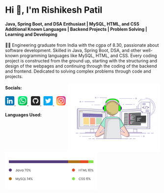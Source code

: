 <h1>Hi 👋, I'm Rishikesh Patil</h1>
<h4>Java, Spring Boot, and DSA Enthusiast | MySQL, HTML, and CSS Additional Known Languages | Backend Projects |
Problem Solving | Learning and Developing</h4>

<p align="left">👨‍💻 Engineering graduate from India with the cgpa of 8.30, passionate about software
development. Skilled in Java, Spring Boot, DSA, and other well-known programming languages like MySQL, HTML, and
CSS. Every coding project is constructed from the ground up, starting with the structuring and design of the
webpages and continuing through the coding of the backend and frontend. Dedicated to solving complex problems
through code and projects.</p>

<img align="right" src="gif.gif" width="300px">

<h4>Socials:</h4>

<p align="left">
<a href="https://www.linkedin.com/in/patilrishikesh">
<img src="linkedin.png" alt="instagram" width="30px">
</a>
&nbsp; <a href="https://wa.me/919137108042">
<img src="whatsapp.png" alt="instagram" width="30px">
</a>
&nbsp; <a href="https://github.com/TheRishiPatil">
<img src="github.png" alt="instagram" width="30px">
</a>
&nbsp; <a href="https://twitter.com/Rishi9137108042">
<img src="twitter.png" alt="instagram" width="30px">
</a>
&nbsp; <a href="https://www.instagram.com/i_a_m_i_r_o_n_m_a_n/">
<img src="instagram.png" alt="instagram" width="30px">
</a>
</p>

<h4>Languages Used:</h4>
<img align="left" src="language used.png" width="300px">
